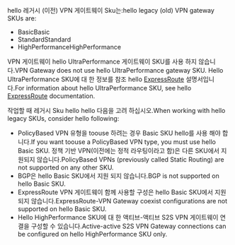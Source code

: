 <span data-ttu-id="17d6d-101">hello 레거시 (이전) VPN 게이트웨이 Sku는:</span><span class="sxs-lookup"><span data-stu-id="17d6d-101">hello legacy (old) VPN gateway SKUs are:</span></span>

* <span data-ttu-id="17d6d-102">Basic</span><span class="sxs-lookup"><span data-stu-id="17d6d-102">Basic</span></span>
* <span data-ttu-id="17d6d-103">Standard</span><span class="sxs-lookup"><span data-stu-id="17d6d-103">Standard</span></span>
* <span data-ttu-id="17d6d-104">HighPerformance</span><span class="sxs-lookup"><span data-stu-id="17d6d-104">HighPerformance</span></span>

<span data-ttu-id="17d6d-105">VPN 게이트웨이 hello UltraPerformance 게이트웨이 SKU를 사용 하지 않습니다.</span><span class="sxs-lookup"><span data-stu-id="17d6d-105">VPN Gateway does not use hello UltraPerformance gateway SKU.</span></span> <span data-ttu-id="17d6d-106">Hello UltraPerformance SKU에 대 한 정보를 참조 hello [ExpressRoute](../articles/expressroute/expressroute-about-virtual-network-gateways.md) 설명서입니다.</span><span class="sxs-lookup"><span data-stu-id="17d6d-106">For information about hello UltraPerformance SKU, see hello [ExpressRoute](../articles/expressroute/expressroute-about-virtual-network-gateways.md) documentation.</span></span>

<span data-ttu-id="17d6d-107">작업할 때 레거시 Sku hello hello 다음을 고려 하십시오.</span><span class="sxs-lookup"><span data-stu-id="17d6d-107">When working with hello legacy SKUs, consider hello following:</span></span>

* <span data-ttu-id="17d6d-108">PolicyBased VPN 유형을 toouse 하려는 경우 Basic SKU hello를 사용 해야 합니다.</span><span class="sxs-lookup"><span data-stu-id="17d6d-108">If you want toouse a PolicyBased VPN type, you must use hello Basic SKU.</span></span> <span data-ttu-id="17d6d-109">정책 기반 VPN(이전에는 정적 라우팅이라고 함)은 다른 SKU에서 지원되지 않습니다.</span><span class="sxs-lookup"><span data-stu-id="17d6d-109">PolicyBased VPNs (previously called Static Routing) are not supported on any other SKU.</span></span>
* <span data-ttu-id="17d6d-110">BGP은 hello Basic SKU에서 지원 되지 않습니다.</span><span class="sxs-lookup"><span data-stu-id="17d6d-110">BGP is not supported on hello Basic SKU.</span></span>
* <span data-ttu-id="17d6d-111">ExpressRoute VPN 게이트웨이 함께 사용할 구성은 hello Basic SKU에서 지원 되지 않습니다.</span><span class="sxs-lookup"><span data-stu-id="17d6d-111">ExpressRoute-VPN Gateway coexist configurations are not supported on hello Basic SKU.</span></span>
* <span data-ttu-id="17d6d-112">Hello HighPerformance SKU에 대 한 액티브-액티브 S2S VPN 게이트웨이 연결을 구성할 수 있습니다.</span><span class="sxs-lookup"><span data-stu-id="17d6d-112">Active-active S2S VPN Gateway connections can be configured on hello HighPerformance SKU only.</span></span>
